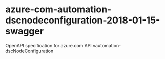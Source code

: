 # azure-com-automation-dscnodeconfiguration-2018-01-15-swagger
OpenAPI specification for azure.com API vautomation-dscNodeConfiguration
